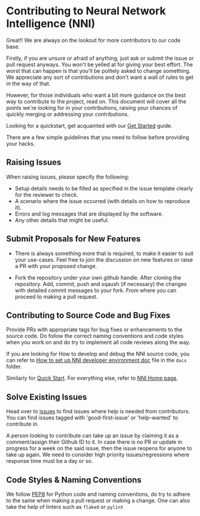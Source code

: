# Contributing to Neural Network Intelligence (NNI)

Great!! We are always on the lookout for more contributors to our code base.

Firstly, if you are unsure or afraid of anything, just ask or submit the issue or pull request anyways. You won't be yelled at for giving your best effort. The worst that can happen is that you'll be politely asked to change something. We appreciate any sort of contributions and don't want a wall of rules to get in the way of that.

However, for those individuals who want a bit more guidance on the best way to contribute to the project, read on. This document will cover all the points we're looking for in your contributions, raising your chances of quickly merging or addressing your contributions.

Looking for a quickstart, get acquainted with our [Get Started](./QuickStart.md) guide.

There are a few simple guidelines that you need to follow before providing your hacks. 

## Raising Issues

When raising issues, please specify the following:
- Setup details needs to be filled as specified in the issue template clearly for the reviewer to check.
- A scenario where the issue occurred (with details on how to reproduce it).
- Errors and log messages that are displayed by the software.
- Any other details that might be useful.

## Submit Proposals for New Features

- There is always something more that is required, to make it easier to suit your use-cases. Feel free to join the discussion on new features or raise a PR with your proposed change. 

- Fork the repository under your own github handle. After cloning the repository. Add, commit, push and sqaush (if necessary) the changes with detailed commit messages to your fork. From where you can proceed to making a pull request. 

## Contributing to Source Code and Bug Fixes

Provide PRs with appropriate tags for bug fixes or enhancements to the source code. Do follow the correct naming conventions and code styles when you work on and do try to implement all code reviews along the way.

If you are looking for How to develop and debug the NNI source code, you can refer to [How to set up NNI developer environment doc](./SetupNNIDeveloperEnvironment.md) file in the `docs` folder.

Similarly for [Quick Start](QuickStart.md). For everything else, refer to [NNI Home page](http://nni.readthedocs.io).

## Solve Existing Issues
Head over to [issues](https://github.com/Microsoft/nni/issues) to find issues where help is needed from contributors. You can find issues tagged with 'good-first-issue' or 'help-wanted' to contribute in. 

A person looking to contribute can take up an issue by claiming it as a comment/assign their Github ID to it. In case there is no PR or update in progress for a week on the said issue, then the issue reopens for anyone to take up again. We need to consider high priority issues/regressions where response time must be a day or so. 

## Code Styles & Naming Conventions  
We follow [PEP8](https://www.python.org/dev/peps/pep-0008/) for Python code and naming conventions, do try to adhere to the same when making a pull request or making a change. One can also take the help of linters such as `flake8` or `pylint`
